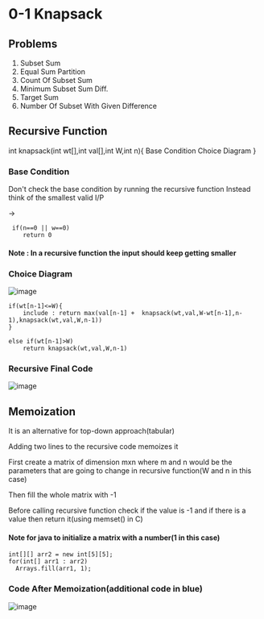 # 0-1 Knapsack

## Problems
1) Subset Sum
2) Equal Sum Partition
3) Count Of Subset Sum
4) Minimum Subset Sum Diff.
5) Target Sum
6) Number Of Subset With Given Difference

## Recursive Function
int knapsack(int wt[],int val[],int W,int n){
    Base Condition
    Choice Diagram
}

### Base Condition
Don't check the base condition by running the recursive function
Instead think of the smallest valid I/P

->
```
 if(n==0 || w==0)
    return 0
```
   
#### Note : In a recursive function the input should keep getting smaller


### Choice Diagram

![image](https://user-images.githubusercontent.com/44740658/109932478-41087280-7cf0-11eb-997d-53b53a5660de.png)

```
if(wt[n-1]<=W){
    include : return max(val[n-1] +  knapsack(wt,val,W-wt[n-1],n-1),knapsack(wt,val,W,n-1))
} 

else if(wt[n-1]>W)
    return knapsack(wt,val,W,n-1)
```

### Recursive Final Code
![image](https://user-images.githubusercontent.com/44740658/109932980-eae7ff00-7cf0-11eb-99b7-f7e74203de68.png)

## Memoization

It is an alternative for top-down approach(tabular)

Adding two lines to the recursive code memoizes it

First create a matrix of dimension mxn where m and n would be the parameters that are going to change in recursive function(W and n in this case)

Then fill the whole matrix with -1

Before calling recursive function check if the value is -1 and if there is a value then return it(using memset() in C)

#### Note for java to initialize a matrix with a number(1 in this case) 

```
int[][] arr2 = new int[5][5];  
for(int[] arr1 : arr2) 
  Arrays.fill(arr1, 1);
```

### Code After Memoization(additional code in blue)

![image](https://user-images.githubusercontent.com/44740658/109938148-b591e000-7cf5-11eb-8e10-f7a754e97fdc.png)
